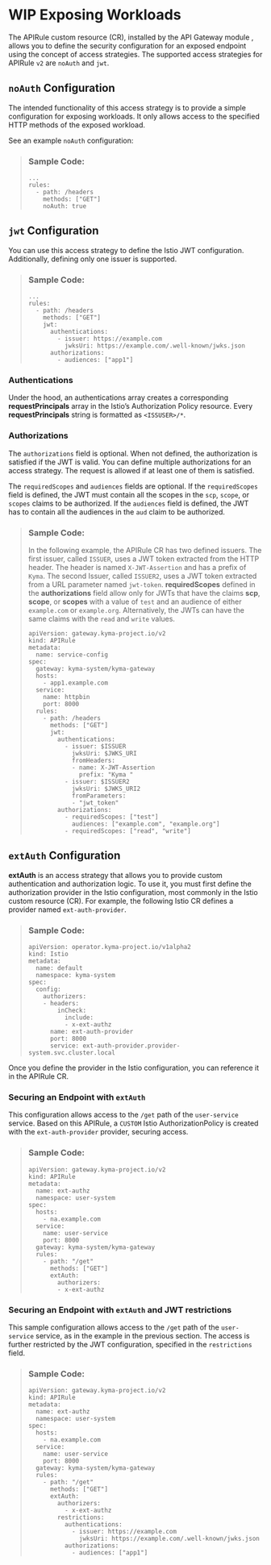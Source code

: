 <!-- loio19e332b59c084a928d4117b1f0d53d9b -->

# WIP Exposing Workloads

The APIRule custom resource \(CR\), installed by the API Gateway module , allows you to define the security configuration for an exposed endpoint using the concept of access strategies. The supported access strategies for APIRule `v2` are `noAuth` and `jwt`.



<a name="loio19e332b59c084a928d4117b1f0d53d9b__section_twv_rjn_s2c"/>

## `noAuth` Configuration

The intended functionality of this access strategy is to provide a simple configuration for exposing workloads. It only allows access to the specified HTTP methods of the exposed workload.

See an example `noAuth` configuration:

> ### Sample Code:  
> ```
> ...
> rules:
>   - path: /headers
>     methods: ["GET"]
>     noAuth: true
> 
> ```



<a name="loio19e332b59c084a928d4117b1f0d53d9b__section_rt5_2kn_s2c"/>

## `jwt` Configuration

You can use this access strategy to define the Istio JWT configuration. Additionally, defining only one issuer is supported.

> ### Sample Code:  
> ```
> ...
> rules:
>   - path: /headers
>     methods: ["GET"]
>     jwt:
>       authentications:
>         - issuer: https://example.com
>           jwksUri: https://example.com/.well-known/jwks.json
>       authorizations:
>         - audiences: ["app1"]
> ```



### Authentications

Under the hood, an authentications array creates a corresponding **requestPrincipals** array in the Istio’s Authorization Policy resource. Every **requestPrincipals** string is formatted as `<ISSUSER>/*`.



### Authorizations

The `authorizations` field is optional. When not defined, the authorization is satisfied if the JWT is valid. You can define multiple authorizations for an access strategy. The request is allowed if at least one of them is satisfied.

The `requiredScopes` and `audiences` fields are optional. If the `requiredScopes` field is defined, the JWT must contain all the scopes in the `scp`, `scope`, or `scopes` claims to be authorized. If the `audiences` field is defined, the JWT has to contain all the audiences in the `aud` claim to be authorized.

> ### Sample Code:  
> In the following example, the APIRule CR has two defined issuers. The first issuer, called `ISSUER`, uses a JWT token extracted from the HTTP header. The header is named `X-JWT-Assertion` and has a prefix of `Kyma`. The second Issuer, called `ISSUER2`, uses a JWT token extracted from a URL parameter named `jwt-token`. **requiredScopes** defined in the **authorizations** field allow only for JWTs that have the claims **scp**, **scope**, or **scopes** with a value of `test` and an audience of either `example.com` or `example.org`. Alternatively, the JWTs can have the same claims with the `read` and `write` values.
> 
> ```
> apiVersion: gateway.kyma-project.io/v2
> kind: APIRule
> metadata:
>   name: service-config
> spec:
>   gateway: kyma-system/kyma-gateway
>   hosts:
>     - app1.example.com
>   service:
>     name: httpbin
>     port: 8000
>   rules:
>     - path: /headers
>       methods: ["GET"]
>       jwt:
>         authentications:
>           - issuer: $ISSUER
>             jwksUri: $JWKS_URI
>             fromHeaders:
>             - name: X-JWT-Assertion
>               prefix: "Kyma "
>           - issuer: $ISSUER2
>             jwksUri: $JWKS_URI2
>             fromParameters:
>             - "jwt_token"
>         authorizations:
>           - requiredScopes: ["test"]
>             audiences: ["example.com", "example.org"]
>           - requiredScopes: ["read", "write"]
> 
> ```



<a name="loio19e332b59c084a928d4117b1f0d53d9b__section_nmc_wg1_v2c"/>

## `extAuth` Configuration

**extAuth** is an access strategy that allows you to provide custom authentication and authorization logic. To use it, you must first define the authorization provider in the Istio configuration, most commonly in the Istio custom resource \(CR\). For example, the following Istio CR defines a provider named `ext-auth-provider`.

> ### Sample Code:  
> ```
> apiVersion: operator.kyma-project.io/v1alpha2
> kind: Istio
> metadata:
>   name: default
>   namespace: kyma-system
> spec:
>   config:
>     authorizers:
>     - headers:
>         inCheck:
>           include:
>           - x-ext-authz
>       name: ext-auth-provider
>       port: 8000
>       service: ext-auth-provider.provider-system.svc.cluster.local
> ```

Once you define the provider in the Istio configuration, you can reference it in the APIRule CR.



### Securing an Endpoint with `extAuth`

This configuration allows access to the `/get` path of the `user-service` service. Based on this APIRule, a `CUSTOM` Istio AuthorizationPolicy is created with the `ext-auth-provider` provider, securing access.

> ### Sample Code:  
> ```
> apiVersion: gateway.kyma-project.io/v2
> kind: APIRule
> metadata:
>   name: ext-authz
>   namespace: user-system
> spec:
>   hosts:
>     - na.example.com
>   service:
>     name: user-service
>     port: 8000
>   gateway: kyma-system/kyma-gateway
>   rules:
>     - path: "/get"
>       methods: ["GET"]
>       extAuth:
>         authorizers:
>         - x-ext-authz
> 
> ```



### Securing an Endpoint with `extAuth` and JWT restrictions

This sample configuration allows access to the `/get` path of the `user-service` service, as in the example in the previous section. The access is further restricted by the JWT configuration, specified in the `restrictions` field.

> ### Sample Code:  
> ```
> apiVersion: gateway.kyma-project.io/v2
> kind: APIRule
> metadata:
>   name: ext-authz
>   namespace: user-system
> spec:
>   hosts:
>     - na.example.com
>   service:
>     name: user-service
>     port: 8000
>   gateway: kyma-system/kyma-gateway
>   rules:
>     - path: "/get"
>       methods: ["GET"]
>       extAuth:
>         authorizers:
>           - x-ext-authz
>         restrictions:
>           authentications:
>             - issuer: https://example.com
>               jwksUri: https://example.com/.well-known/jwks.json
>           authorizations:
>             - audiences: ["app1"]
> 
> ```

